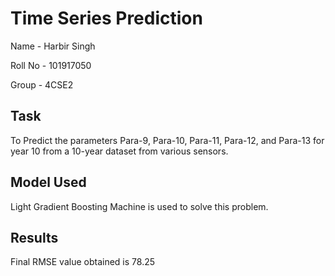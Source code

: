 # Time Series Prediction

Name - Harbir Singh

Roll No - 101917050

Group - 4CSE2

## Task
To Predict the parameters Para-9, Para-10, Para-11, Para-12, and Para-13 for year 10 from a 10-year dataset from various sensors.

## Model Used
Light Gradient Boosting Machine is used to solve this problem.

## Results
Final RMSE value obtained is 78.25
